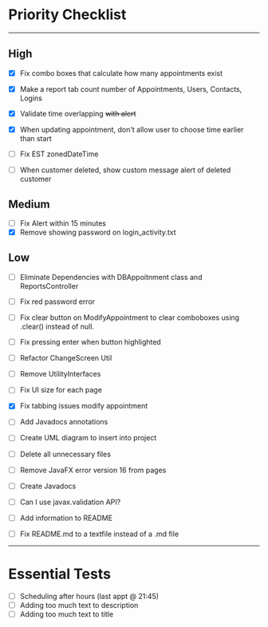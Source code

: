 # Priority Checklist

--- 
## High
- [x] Fix combo boxes that calculate how many appointments exist
- [x] Make a report tab count number of Appointments, Users, Contacts, Logins
- [x] Validate time overlapping ~~with alert~~
- [x] When updating appointment, don't allow user to choose time earlier than start
- [ ] Fix EST zonedDateTime
- [ ] When customer deleted, show custom message alert of deleted customer


## Medium
- [ ] Fix Alert within 15 minutes
- [x] Remove showing password on login_activity.txt

## Low
- [ ] Eliminate Dependencies with DBAppoitnment class and ReportsController
- [ ] Fix red password error
- [ ] Fix clear button on ModifyAppointment to clear comboboxes using .clear() instead of null.
- [ ] Fix pressing enter when button highlighted
- [ ] Refactor ChangeScreen Util
- [ ] Remove UtilityInterfaces
- [ ] Fix UI size for each page
- [x] Fix tabbing issues modify appointment
- [ ] Add Javadocs annotations
- [ ] Create UML diagram to insert into project
- [ ] Delete all unnecessary files
- [ ] Remove JavaFX error version 16 from pages
- [ ] Create Javadocs
- [ ] Can I use javax.validation API?
- [ ] Add information to README
- [ ] Fix README.md to a textfile instead of a .md file



---

# Essential Tests

- [ ] Scheduling after hours (last appt @ 21:45)
- [ ] Adding too much text to description
- [ ] Adding too much text to title